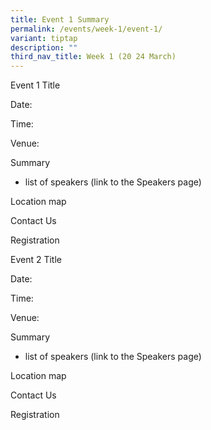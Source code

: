 ```yaml
---
title: Event 1 Summary
permalink: /events/week-1/event-1/
variant: tiptap
description: ""
third_nav_title: Week 1 (20 24 March)
---
```

<p>Event 1 Title</p><p>Date:</p><p>Time:</p><p>Venue:</p><p>Summary</p><ul data-tight="true" class="tight"><li><p>list of speakers (link to the Speakers page)</p></li></ul><p>Location map</p><p>Contact Us</p><p>Registration</p><p></p><p>Event 2 Title</p><p>Date:</p><p>Time:</p><p>Venue:</p><p>Summary</p><ul data-tight="true" class="tight"><li><p>list of speakers (link to the Speakers page)</p></li></ul><p>Location map</p><p>Contact Us</p><p>Registration</p><p></p>